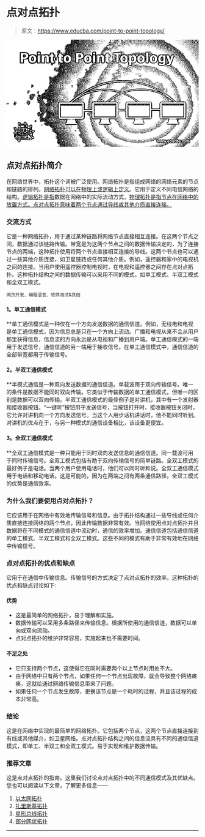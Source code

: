 # 点对点拓扑

> 原文：<https://www.educba.com/point-to-point-topology/>

![Point to Point Topology](img/e80d64126d12fdf6d621614177abbd2e.png)



## 点对点拓扑简介

在网络世界中，拓扑这个词被广泛使用。网络拓扑是指组成网络的网络元素的节点和链路的排列。[网络拓扑可以在物理上或逻辑上定义](https://www.educba.com/what-is-network-topology/)。它用于定义不同电信网络的结构。[逻辑拓扑是指](https://www.educba.com/logical-topology/)数据在网络中的实际流动方式，[物理拓扑是指节点在网络中的放置方式。点对点拓扑意味着两个节点通过导线或其他介质直接连接。](https://www.educba.com/physical-topology/)

### 交流方式

它是一种网络拓扑，用于通过某种链路将网络节点直接相互连接。在这两个节点之间，数据通过该链路传输。带宽是为这两个节点之间的数据传输决定的，为了连接节点的两端，这种拓扑使用将两个节点直接相互连接的导线。这两个节点也可以通过一些其他介质连接，如卫星链路或任何其他介质。例如，遥控器和家中的电视机之间的连接。当用户使用遥控器控制电视时，在电视和遥控器之间存在点对点拓扑。这种拓扑结构之间的数据传输可以采用不同的模式，如单工模式、半双工模式和全双工模式。

<small>网页开发、编程语言、软件测试&其他</small>

#### **1。单工通信模式**

 **单工通信模式是一种仅在一个方向发送数据的通信信道。例如，无线电和电视是单工通信模式，因为信息总是只在一个方向上流动。广播和电视从来不会从用户那里获得信息，信息流的方向永远是从电视和广播到用户端。单工通信模式的一端用于发送信号，通信信道的另一端用于接收信号。在单工通信模式中，通信信道的全部带宽都用于传输信号。

#### **2。半双工通信模式**

 **半模式通信是一种双向发送数据的通信信道。单载波用于双向传输信号。唯一的条件是数据不能同时双向传输。它类似于传输数据的单工通信模式，但唯一的区别是数据可以双向传输。半双工通信模式的最佳例子是对讲机，其中有一个发射器和接收器按钮。“一键听”按钮用于发送信号，当按钮打开时，接收器按钮关闭时，它允许对讲机向一个方向发送信号。当这个人用步话机讲话时，他不能同时听到。对讲机的优点在于，与另一种模式的通信设备相比，该设备更便宜。

#### **3。全双工通信模式**

 **全双工通信模式是一种只能用于同时双向发送信息的通信信道。同一载波可用于同时传输信号。全双工模式包括有助于双向传输信号的简单链路。全双工模式的最好例子是电话。当两个用户使用电话时，他们可以同时听和说。全双工通信模式用于电话和移动电话。这是可能的，因为在两端之间有两条通信路径。全双工模式的优势是通信效率。

### 为什么我们要使用点对点拓扑？

它应该用于在网络中有效地传输信号和信息。由于拓扑结构通过一些导线或任何介质直接连接网络的两个节点，因此传输数据非常有效。当网络使用点对点拓扑并且数据将在不同模式的通信信道中流动时，通信的效率增加。通信信道包括通信信道的单工模式、半双工模式和全双工模式。这些不同的模式有助于非常有效地在网络中传输信号。

### 点对点拓扑的优点和缺点

它用于在通信中传输信息。传输信号的方式决定了点对点拓扑的效率。这种拓扑的优点和缺点讨论如下:

#### 优势

*   这是最简单的网络拓扑，易于理解和实施。
*   数据传输可以采用多条路径来传输信息。根据所使用的通信信道，数据可以单向或双向流动。
*   点对点拓扑的维护非常容易，实施起来也不需要时间。

#### 不足之处

*   它只支持两个节点，这使得它在同时需要两个以上节点时用处不大。
*   由于网络中只有两个节点，如果任何一个节点出现故障，就会导致整个网络瘫痪，这就给通过网络传输信息带来了问题。
*   如果任何一个节点发生故障，更换该节点是一个耗时的过程，并且该过程的成本非常高。

### 结论

这是在网络中实现的最简单的网络拓扑。它包括两个节点，这两个节点直接连接到有线或其他媒介，如卫星网络。点对点拓扑结构之间的信息流具有不同的通信信道模式，即单工、半双工和全双工模式。易于实现和维护数据传输。

### 推荐文章

这是点对点拓扑的指南。这里我们讨论点对点拓扑中的不同通信模式及其优缺点。您也可以阅读以下文章，了解更多信息——

1.  [以太网拓扑](https://www.educba.com/ethernet-topology/)
2.  [扎里斯基拓扑](https://www.educba.com/zariski-topology/)
3.  [星形总线拓扑](https://www.educba.com/star-bus-topology/)
4.  [部分网状拓扑](https://www.educba.com/partial-mesh-topology/)





******